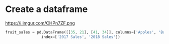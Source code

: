 # Create a dataframe

https://i.imgur.com/CHPn7ZF.png

```python
fruit_sales = pd.DataFrame([[35, 21], [41, 34]], columns=['Apples', 'Bananas'],
                index=['2017 Sales', '2018 Sales'])
```


